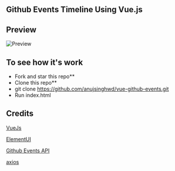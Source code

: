 ## Github Events Timeline Using Vue.js

## Preview

![Preview](gif/vue-events.gif)

## To see how it's work

- Fork and star this repo**
- Clone this repo**
- git clone https://github.com/anujsinghwd/vue-github-events.git
- Run index.html


## Credits

[VueJs](https://vuejs.org/)

[ElementUI](https://element.eleme.io/)

[Github Events API](https://developer.github.com/v3/activity/events/)

[axios](https://github.com/axios/axios)